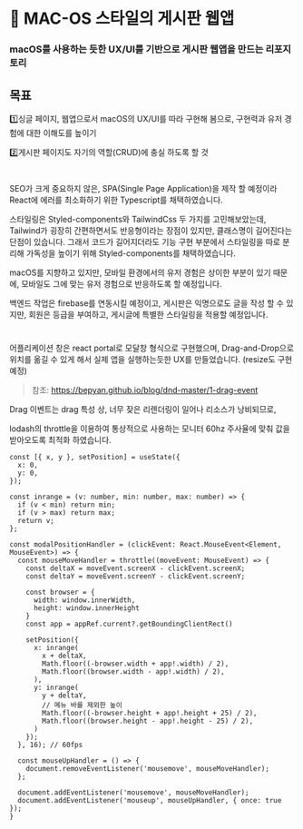 # :apple: MAC-OS 스타일의 게시판 웹앱
### macOS를 사용하는 듯한 UX/UI를 기반으로 게시판 웹앱을 만드는 리포지토리
## 목표

:one:싱글 페이지, 웹앱으로서 macOS의 UX/UI를 따라 구현해 봄으로, 구현력과 유저 경험에 대한 이해도를 높이기

:two:게시판 페이지도 자기의 역할(CRUD)에 충실 하도록 할 것

#

SEO가 크게 중요하지 않은, SPA(Single Page Application)을 제작 할 예정이라 React에 에러를 최소화하기 위한 Typescript를 채택하였습니다.

스타일링은 Styled-components와 TailwindCss 두 가지를 고민해보았는데, Tailwind가 굉장히 간편하면서도 반응형이라는 장점이 있지만, 클래스명이 길어진다는 단점이 있습니다. 그래서 코드가 길어지더라도 기능 구현 부분에서 스타일링을 따로 분리해 가독성을 높이기 위해 Styled-components를 채택하였습니다.

macOS를 지향하고 있지만, 모바일 환경에서의 유저 경험은 상이한 부분이 있기 때문에, 모바일도 그에 맞는 유저 경험으로 반응하도록 할 예정입니다.

백엔드 작업은 firebase를 연동시킬 예정이고, 게시판은 익명으로도 글을 작성 할 수 있지만, 회원은 등급을 부여하고, 게시글에 특별한 스타일링을 적용할 예정입니다.

#

어플리케이션 창은 react portal로 모달창 형식으로 구현했으며, Drag-and-Drop으로 위치를 옮길 수 있게 해서 실제 앱을 실행하는듯한 UX를 만들었습니다. (resize도 구현 예정)

>참조: https://bepyan.github.io/blog/dnd-master/1-drag-event

Drag 이벤트는 drag 특성 상, 너무 잦은 리렌더링이 일어나 리소스가 낭비되므로,

lodash의 throttle을 이용하여 통상적으로 사용하는 모니터 60hz 주사율에 맞춰 값을 받아오도록 최적화 하였습니다.

```
const [{ x, y }, setPosition] = useState({
  x: 0,
  y: 0,
});

const inrange = (v: number, min: number, max: number) => {
  if (v < min) return min;
  if (v > max) return max;
  return v;
};

const modalPositionHandler = (clickEvent: React.MouseEvent<Element, MouseEvent>) => {
  const mouseMoveHandler = throttle((moveEvent: MouseEvent) => {
    const deltaX = moveEvent.screenX - clickEvent.screenX;
    const deltaY = moveEvent.screenY - clickEvent.screenY;

    const browser = {
      width: window.innerWidth,
      height: window.innerHeight
    }
    const app = appRef.current?.getBoundingClientRect()

    setPosition({
      x: inrange(
        x + deltaX,
        Math.floor((-browser.width + app!.width) / 2),
        Math.floor((browser.width - app!.width) / 2),
      ),
      y: inrange(
        y + deltaY,
        // 메뉴 바를 제외한 높이
        Math.floor((-browser.height + app!.height + 25) / 2),
        Math.floor((browser.height - app!.height - 25) / 2),
      )
    });
  }, 16); // 60fps

  const mouseUpHandler = () => {
    document.removeEventListener('mousemove', mouseMoveHandler);
  };

  document.addEventListener('mousemove', mouseMoveHandler);
  document.addEventListener('mouseup', mouseUpHandler, { once: true });
}
```
